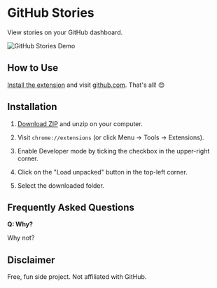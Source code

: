 # GitHub Stories

View stories on your GitHub dashboard.

![GitHub Stories Demo](./github-stories.gif)

## How to Use

[Install the extension](#installation) and visit [github.com](https://github.com). That's all! 😊

## Installation

1. [Download ZIP](https://github.com/chidiwilliams/github-stories/archive/master.zip) and unzip on your computer.

2. Visit `chrome://extensions` (or click Menu -> Tools -> Extensions).

3. Enable Developer mode by ticking the checkbox in the upper-right corner.

4. Click on the "Load unpacked" button in the top-left corner.

5. Select the downloaded folder.

## Frequently Asked Questions

**Q: Why?**

Why not?

## Disclaimer

Free, fun side project. Not affiliated with GitHub.
